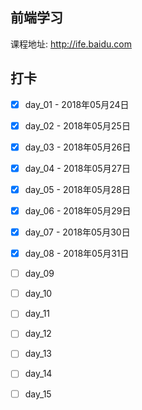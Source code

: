 ## 前端学习

课程地址: http://ife.baidu.com

## 打卡

- [x] day_01 - 2018年05月24日

- [x] day_02 - 2018年05月25日

- [x] day_03 - 2018年05月26日

- [x] day_04 - 2018年05月27日

- [x] day_05 - 2018年05月28日

- [x] day_06 - 2018年05月29日

- [x] day_07 - 2018年05月30日

- [x] day_08 - 2018年05月31日

- [ ] day_09

- [ ] day_10

- [ ] day_11

- [ ] day_12

- [ ] day_13

- [ ] day_14

- [ ] day_15
